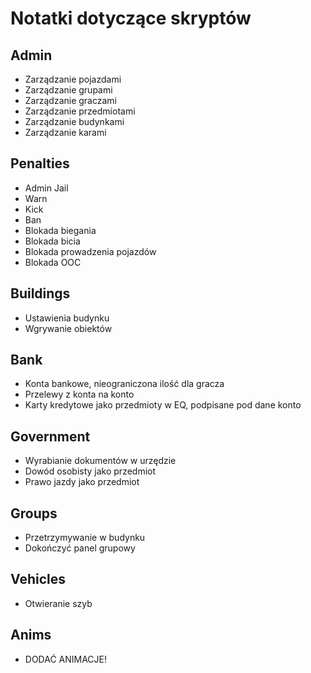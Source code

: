 # Notatki dotyczące skryptów

## Admin
- Zarządzanie pojazdami
- Zarządzanie grupami
- Zarządzanie graczami
- Zarządzanie przedmiotami
- Zarządzanie budynkami
- Zarządzanie karami

## Penalties
- Admin Jail
- Warn
- Kick
- Ban
- Blokada biegania
- Blokada bicia
- Blokada prowadzenia pojazdów
- Blokada OOC

## Buildings
- Ustawienia budynku
- Wgrywanie obiektów

## Bank
- Konta bankowe, nieograniczona ilość dla gracza
- Przelewy z konta na konto
- Karty kredytowe jako przedmioty w EQ, podpisane pod dane konto

## Government
- Wyrabianie dokumentów w urzędzie
- Dowód osobisty jako przedmiot
- Prawo jazdy jako przedmiot

## Groups
- Przetrzymywanie w budynku
- Dokończyć panel grupowy

## Vehicles
- Otwieranie szyb

## Anims
- DODAĆ ANIMACJE!